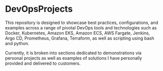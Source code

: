 # DevOpsProjects



This repository is designed to showcase best practices, configurations, and examples across a range of pivotal DevOps tools and technologies such as Docker, Kubernetes, Amazon EKS, Amazon ECS, AWS Fargate, Jenkins, Argo CD, Prometheus, Grafana, Terraform, as well as scripting using bash and python.

Currently, it is broken into sections dedicated to demonstrations via personal projects as well as examples of solutions I have personally provided and delivered to customers.
